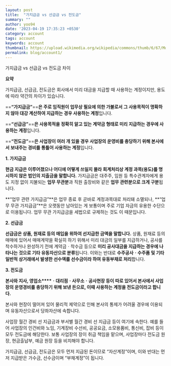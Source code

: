 ```yaml
---
layout: post
title:  "가지급금 vs 선급금 vs 전도금"
summary: ""
author: yoo94
date: '2023-04-19 17:35:23 +0530'
category: account
tags: account
keywords: account
thumbnail: https://upload.wikimedia.org/wikipedia/commons/thumb/6/67/Money_Coin_Icon.svg/75px-Money_Coin_Icon.svg.png
permalink: blog/account1/
---
```

가지급금 vs 선급금 vs 전도금 차이

**요약**

가지급금, 선급금, 전도금은 회사에서 미리 대금을 지급할 때 사용하는 계정이지만, 용도에 따라 약간의 차이가 있습니다.

==**“가지급금”**==**은 주로 임직원이 업무상 필요에 의한 가불로서 그 사용목적이 명확하지 않아 대강 계산하여 지급하는 경우 사용하는 계정**입니다.

==**“선급금”**==**은 사용목적을 정확히 알고 있는 계약금 형태로 미리 지급하는 경우에 사용하는 계정**입니다.

==**“전도금”**==**은 사업장이 여러 개 있을 경우 사업장의 운영비를 충당하기 위해 본사에서 보내주는 경비를 통틀어 사용하는 계정**입니다.

**1. 가지급금**

**현금 지급은 이루어졌으나 어디에 어떻게 쓰일지 몰라 회계처리상 계정 과목(용도)를 명시하지 않은 법인의 지출금을 말합니다.** 가지급금은 대주주, 임원 등 특수관계자에게 용도 지정 없이 지불되는 **업무 무관분**과 직원 출장비와 같은 **업무 관련분으로 크게 구분**됩니다.

**“업무 관련 가지급금”**은 업무 종료 후 곧바로 계정과목대로 처리돼 소멸되나, **“업무 무관 가지급금”**은 오랫동안 남아있는 게 보통이며 주로 기업 자금의 유용한 수단으로 이용됩니다. 업무 무관 가지급금을 세법으로 규제하는 것도 이 때문입니다.

**2. 선급금**

**선급금은 상품, 원재료 등의 매입을 위하여 선지급한 금액을 말합니다.** 상품, 원재료 등의 매매에 있어서 매매계약을 확실히 하기 위해서 미리 대금의 일부를 지급하거나, 공사를 착수하거나 완성하기 전에 계약금ㆍ착수금 등으로 **미리 공사대금을 지급하는 경우에 나타나는 것으로 기타 유동자산으로 분류**됩니다. 이와는 반대로 **수주공사ㆍ수주품 및 기타 일반적 상거래에서 발생한 선수액를 선수금이라 하여 유동부채로 처리**합니다.

**3. 전도금**

**본사와 지사, 영업소****ㆍ대리점ㆍ사무소ㆍ공사현장 등이 따로 있어서 본사에서 사업장의 운영경비를 충당하기 위해 보낸 돈으로, 이때 사용하는 계정을 전도금이라고 합니다.**

본사와 현장이 떨어져 있어 물리적 제약으로 인해 본사의 통제가 어려울 경우에 이용되며 유동자산으로서 당좌자산에 속합니다.

사업장 월간 경비 선 지급금과 부서별 월간 경비 선 지급금 등이 여기에 속한다. 예를 들어 사업장의 인건비와 노임, 기계장비 수선비, 공공요금, 소모용품비, 통신비, 잡비 등이 모두 전도금에 해당한다. 보통 사업장의 장이 취급 책임을 맡으며, 사업장마다 전도금 원장, 현금출납부, 예금 원장 등을 비치해야 합니다.

가지급금, 선급금, 전도금은 모두 먼저 지급된 돈이므로 “자산계정”이며, 이와 반대는 먼저 지급받은 가수금, 선수금이며 “부채계정”이 됩니다.
